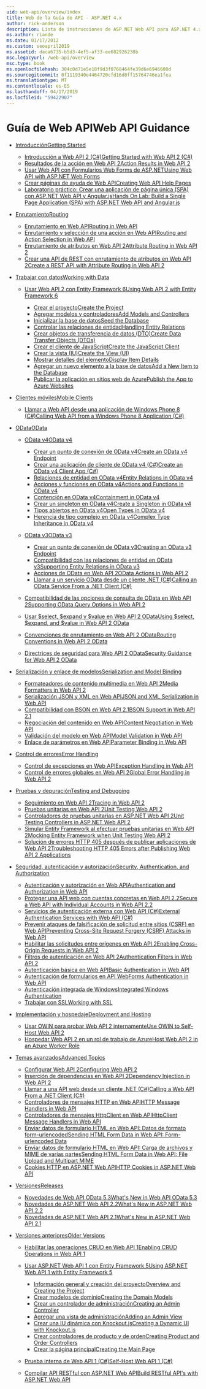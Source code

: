 ```yaml
---
uid: web-api/overview/index
title: Web de la Guía de API - ASP.NET 4.x
author: rick-anderson
description: Lista de instrucciones de ASP.NET Web API para ASP.NET 4.x
ms.author: riande
ms.date: 01/17/2012
ms.custom: seoapril2019
ms.assetid: daca6735-b5d3-4ef5-af33-ee682926238b
msc.legacyurl: /web-api/overview
msc.type: book
ms.openlocfilehash: 304c0d71e5e18f9d3f0768464fe39d6e6946600d
ms.sourcegitcommit: 0f1119340e4464720cfd16d0ff15764746ea1fea
ms.translationtype: MT
ms.contentlocale: es-ES
ms.lasthandoff: 04/17/2019
ms.locfileid: "59422907"
---
```

# <a name="web-api-guidance"></a><span data-ttu-id="b963e-103">Guía de Web API</span><span class="sxs-lookup"><span data-stu-id="b963e-103">Web API Guidance</span></span>

- [<span data-ttu-id="b963e-104">Introducción</span><span class="sxs-lookup"><span data-stu-id="b963e-104">Getting Started</span></span>](getting-started-with-aspnet-web-api/index.md)

    - [<span data-ttu-id="b963e-105">Introducción a Web API 2 (C#)</span><span class="sxs-lookup"><span data-stu-id="b963e-105">Getting Started with Web API 2 (C#)</span></span>](getting-started-with-aspnet-web-api/tutorial-your-first-web-api.md)
    - [<span data-ttu-id="b963e-106">Resultados de la acción en Web API 2</span><span class="sxs-lookup"><span data-stu-id="b963e-106">Action Results in Web API 2</span></span>](getting-started-with-aspnet-web-api/action-results.md)
    - [<span data-ttu-id="b963e-107">Usar Web API con Formularios Web Forms de ASP.NET</span><span class="sxs-lookup"><span data-stu-id="b963e-107">Using Web API with ASP.NET Web Forms</span></span>](getting-started-with-aspnet-web-api/using-web-api-with-aspnet-web-forms.md)
    - [<span data-ttu-id="b963e-108">Crear páginas de ayuda de Web API</span><span class="sxs-lookup"><span data-stu-id="b963e-108">Creating Web API Help Pages</span></span>](getting-started-with-aspnet-web-api/creating-api-help-pages.md)
    - [<span data-ttu-id="b963e-109">Laboratorio práctico: Crear una aplicación de página única (SPA) con ASP.NET Web API y Angular.js</span><span class="sxs-lookup"><span data-stu-id="b963e-109">Hands On Lab: Build a Single Page Application (SPA) with ASP.NET Web API and Angular.js</span></span>](getting-started-with-aspnet-web-api/build-a-single-page-application-spa-with-aspnet-web-api-and-angularjs.md)
- [<span data-ttu-id="b963e-110">Enrutamiento</span><span class="sxs-lookup"><span data-stu-id="b963e-110">Routing</span></span>](web-api-routing-and-actions/index.md)

    - [<span data-ttu-id="b963e-111">Enrutamiento en Web API</span><span class="sxs-lookup"><span data-stu-id="b963e-111">Routing in Web API</span></span>](web-api-routing-and-actions/routing-in-aspnet-web-api.md)
    - [<span data-ttu-id="b963e-112">Enrutamiento y selección de una acción en Web API</span><span class="sxs-lookup"><span data-stu-id="b963e-112">Routing and Action Selection in Web API</span></span>](web-api-routing-and-actions/routing-and-action-selection.md)
    - [<span data-ttu-id="b963e-113">Enrutamiento de atributos en Web API 2</span><span class="sxs-lookup"><span data-stu-id="b963e-113">Attribute Routing in Web API 2</span></span>](web-api-routing-and-actions/attribute-routing-in-web-api-2.md)
    - [<span data-ttu-id="b963e-114">Crear una API de REST con enrutamiento de atributos en Web API 2</span><span class="sxs-lookup"><span data-stu-id="b963e-114">Create a REST API with Attribute Routing in Web API 2</span></span>](web-api-routing-and-actions/create-a-rest-api-with-attribute-routing.md)
- [<span data-ttu-id="b963e-115">Trabajar con datos</span><span class="sxs-lookup"><span data-stu-id="b963e-115">Working with Data</span></span>](data/index.md)

    - [<span data-ttu-id="b963e-116">Usar Web API 2 con Entity Framework 6</span><span class="sxs-lookup"><span data-stu-id="b963e-116">Using Web API 2 with Entity Framework 6</span></span>](data/using-web-api-with-entity-framework/index.md)

        - [<span data-ttu-id="b963e-117">Crear el proyecto</span><span class="sxs-lookup"><span data-stu-id="b963e-117">Create the Project</span></span>](data/using-web-api-with-entity-framework/part-1.md)
        - [<span data-ttu-id="b963e-118">Agregar modelos y controladores</span><span class="sxs-lookup"><span data-stu-id="b963e-118">Add Models and Controllers</span></span>](data/using-web-api-with-entity-framework/part-2.md)
        - [<span data-ttu-id="b963e-119">Inicializar la base de datos</span><span class="sxs-lookup"><span data-stu-id="b963e-119">Seed the Database</span></span>](data/using-web-api-with-entity-framework/part-3.md)
        - [<span data-ttu-id="b963e-120">Controlar las relaciones de entidad</span><span class="sxs-lookup"><span data-stu-id="b963e-120">Handling Entity Relations</span></span>](data/using-web-api-with-entity-framework/part-4.md)
        - [<span data-ttu-id="b963e-121">Crear objetos de transferencia de datos (DTO)</span><span class="sxs-lookup"><span data-stu-id="b963e-121">Create Data Transfer Objects (DTOs)</span></span>](data/using-web-api-with-entity-framework/part-5.md)
        - [<span data-ttu-id="b963e-122">Crear el cliente de JavaScript</span><span class="sxs-lookup"><span data-stu-id="b963e-122">Create the JavaScript Client</span></span>](data/using-web-api-with-entity-framework/part-6.md)
        - [<span data-ttu-id="b963e-123">Crear la vista (IU)</span><span class="sxs-lookup"><span data-stu-id="b963e-123">Create the View (UI)</span></span>](data/using-web-api-with-entity-framework/part-7.md)
        - [<span data-ttu-id="b963e-124">Mostrar detalles del elemento</span><span class="sxs-lookup"><span data-stu-id="b963e-124">Display Item Details</span></span>](data/using-web-api-with-entity-framework/part-8.md)
        - [<span data-ttu-id="b963e-125">Agregar un nuevo elemento a la base de datos</span><span class="sxs-lookup"><span data-stu-id="b963e-125">Add a New Item to the Database</span></span>](data/using-web-api-with-entity-framework/part-9.md)
        - [<span data-ttu-id="b963e-126">Publicar la aplicación en sitios web de Azure</span><span class="sxs-lookup"><span data-stu-id="b963e-126">Publish the App to Azure Websites</span></span>](data/using-web-api-with-entity-framework/part-10.md)
- [<span data-ttu-id="b963e-127">Clientes móviles</span><span class="sxs-lookup"><span data-stu-id="b963e-127">Mobile Clients</span></span>](mobile-clients/index.md)

    - [<span data-ttu-id="b963e-128">Llamar a Web API desde una aplicación de Windows Phone 8 (C#)</span><span class="sxs-lookup"><span data-stu-id="b963e-128">Calling Web API from a Windows Phone 8 Application (C#)</span></span>](mobile-clients/calling-web-api-from-a-windows-phone-8-application.md)
- [<span data-ttu-id="b963e-129">OData</span><span class="sxs-lookup"><span data-stu-id="b963e-129">OData</span></span>](odata-support-in-aspnet-web-api/index.md)

    - [<span data-ttu-id="b963e-130">OData v4</span><span class="sxs-lookup"><span data-stu-id="b963e-130">OData v4</span></span>](odata-support-in-aspnet-web-api/odata-v4/index.md)

        - [<span data-ttu-id="b963e-131">Crear un punto de conexión de OData v4</span><span class="sxs-lookup"><span data-stu-id="b963e-131">Create an OData v4 Endpoint</span></span>](odata-support-in-aspnet-web-api/odata-v4/create-an-odata-v4-endpoint.md)
        - [<span data-ttu-id="b963e-132">Crear una aplicación de cliente de OData v4 (C#)</span><span class="sxs-lookup"><span data-stu-id="b963e-132">Create an OData v4 Client App (C#)</span></span>](odata-support-in-aspnet-web-api/odata-v4/create-an-odata-v4-client-app.md)
        - [<span data-ttu-id="b963e-133">Relaciones de entidad en OData v4</span><span class="sxs-lookup"><span data-stu-id="b963e-133">Entity Relations in OData v4</span></span>](odata-support-in-aspnet-web-api/odata-v4/entity-relations-in-odata-v4.md)
        - [<span data-ttu-id="b963e-134">Acciones y funciones en OData v4</span><span class="sxs-lookup"><span data-stu-id="b963e-134">Actions and Functions in OData v4</span></span>](odata-support-in-aspnet-web-api/odata-v4/odata-actions-and-functions.md)
        - [<span data-ttu-id="b963e-135">Contención en OData v4</span><span class="sxs-lookup"><span data-stu-id="b963e-135">Containment in OData v4</span></span>](odata-support-in-aspnet-web-api/odata-v4/odata-containment-in-web-api-22.md)
        - [<span data-ttu-id="b963e-136">Crear un singleton en OData v4</span><span class="sxs-lookup"><span data-stu-id="b963e-136">Create a Singleton in OData v4</span></span>](odata-support-in-aspnet-web-api/odata-v4/using-a-singleton-in-an-odata-endpoint-in-web-api-22.md)
        - [<span data-ttu-id="b963e-137">Tipos abiertos en OData v4</span><span class="sxs-lookup"><span data-stu-id="b963e-137">Open Types in OData v4</span></span>](odata-support-in-aspnet-web-api/odata-v4/use-open-types-in-odata-v4.md)
        - [<span data-ttu-id="b963e-138">Herencia de tipo complejo en OData v4</span><span class="sxs-lookup"><span data-stu-id="b963e-138">Complex Type Inheritance in OData v4</span></span>](odata-support-in-aspnet-web-api/odata-v4/complex-type-inheritance-in-odata-v4.md)
    - [<span data-ttu-id="b963e-139">OData v3</span><span class="sxs-lookup"><span data-stu-id="b963e-139">OData v3</span></span>](odata-support-in-aspnet-web-api/odata-v3/index.md)

        - [<span data-ttu-id="b963e-140">Crear un punto de conexión de OData v3</span><span class="sxs-lookup"><span data-stu-id="b963e-140">Creating an OData v3 Endpoint</span></span>](odata-support-in-aspnet-web-api/odata-v3/creating-an-odata-endpoint.md)
        - [<span data-ttu-id="b963e-141">Compatibilidad con las relaciones de entidad en OData v3</span><span class="sxs-lookup"><span data-stu-id="b963e-141">Supporting Entity Relations in OData v3</span></span>](odata-support-in-aspnet-web-api/odata-v3/working-with-entity-relations.md)
        - [<span data-ttu-id="b963e-142">Acciones de OData en Web API 2</span><span class="sxs-lookup"><span data-stu-id="b963e-142">OData Actions in Web API 2</span></span>](odata-support-in-aspnet-web-api/odata-v3/odata-actions.md)
        - [<span data-ttu-id="b963e-143">Llamar a un servicio OData desde un cliente .NET (C#)</span><span class="sxs-lookup"><span data-stu-id="b963e-143">Calling an OData Service From a .NET Client (C#)</span></span>](odata-support-in-aspnet-web-api/odata-v3/calling-an-odata-service-from-a-net-client.md)
    - [<span data-ttu-id="b963e-144">Compatibilidad de las opciones de consulta de OData en Web API 2</span><span class="sxs-lookup"><span data-stu-id="b963e-144">Supporting OData Query Options in Web API 2</span></span>](odata-support-in-aspnet-web-api/supporting-odata-query-options.md)
    - [<span data-ttu-id="b963e-145">Usar $select, $expand y $value en Web API 2 OData</span><span class="sxs-lookup"><span data-stu-id="b963e-145">Using $select, $expand, and $value in Web API 2 OData</span></span>](odata-support-in-aspnet-web-api/using-select-expand-and-value.md)
    - [<span data-ttu-id="b963e-146">Convenciones de enrutamiento en Web API 2 OData</span><span class="sxs-lookup"><span data-stu-id="b963e-146">Routing Conventions in Web API 2 OData</span></span>](odata-support-in-aspnet-web-api/odata-routing-conventions.md)
    - [<span data-ttu-id="b963e-147">Directrices de seguridad para Web API 2 OData</span><span class="sxs-lookup"><span data-stu-id="b963e-147">Security Guidance for Web API 2 OData</span></span>](odata-support-in-aspnet-web-api/odata-security-guidance.md)
- [<span data-ttu-id="b963e-148">Serialización y enlace de modelos</span><span class="sxs-lookup"><span data-stu-id="b963e-148">Serialization and Model Binding</span></span>](formats-and-model-binding/index.md)

    - [<span data-ttu-id="b963e-149">Formateadores de contenido multimedia en Web API 2</span><span class="sxs-lookup"><span data-stu-id="b963e-149">Media Formatters in Web API 2</span></span>](formats-and-model-binding/media-formatters.md)
    - [<span data-ttu-id="b963e-150">Serialización JSON y XML en Web API</span><span class="sxs-lookup"><span data-stu-id="b963e-150">JSON and XML Serialization in Web API</span></span>](formats-and-model-binding/json-and-xml-serialization.md)
    - [<span data-ttu-id="b963e-151">Compatibilidad con BSON en Web API 2.1</span><span class="sxs-lookup"><span data-stu-id="b963e-151">BSON Support in Web API 2.1</span></span>](formats-and-model-binding/bson-support-in-web-api-21.md)
    - [<span data-ttu-id="b963e-152">Negociación del contenido en Web API</span><span class="sxs-lookup"><span data-stu-id="b963e-152">Content Negotiation in Web API</span></span>](formats-and-model-binding/content-negotiation.md)
    - [<span data-ttu-id="b963e-153">Validación del modelo en Web API</span><span class="sxs-lookup"><span data-stu-id="b963e-153">Model Validation in Web API</span></span>](formats-and-model-binding/model-validation-in-aspnet-web-api.md)
    - [<span data-ttu-id="b963e-154">Enlace de parámetros en Web API</span><span class="sxs-lookup"><span data-stu-id="b963e-154">Parameter Binding in Web API</span></span>](formats-and-model-binding/parameter-binding-in-aspnet-web-api.md)
- [<span data-ttu-id="b963e-155">Control de errores</span><span class="sxs-lookup"><span data-stu-id="b963e-155">Error Handling</span></span>](error-handling/index.md)

    - [<span data-ttu-id="b963e-156">Control de excepciones en Web API</span><span class="sxs-lookup"><span data-stu-id="b963e-156">Exception Handling in Web API</span></span>](error-handling/exception-handling.md)
    - [<span data-ttu-id="b963e-157">Control de errores globales en Web API 2</span><span class="sxs-lookup"><span data-stu-id="b963e-157">Global Error Handling in Web API 2</span></span>](error-handling/web-api-global-error-handling.md)
- [<span data-ttu-id="b963e-158">Pruebas y depuración</span><span class="sxs-lookup"><span data-stu-id="b963e-158">Testing and Debugging</span></span>](testing-and-debugging/index.md)

    - [<span data-ttu-id="b963e-159">Seguimiento en Web API 2</span><span class="sxs-lookup"><span data-stu-id="b963e-159">Tracing in Web API 2</span></span>](testing-and-debugging/tracing-in-aspnet-web-api.md)
    - [<span data-ttu-id="b963e-160">Pruebas unitarias en Web API 2</span><span class="sxs-lookup"><span data-stu-id="b963e-160">Unit Testing Web API 2</span></span>](testing-and-debugging/unit-testing-with-aspnet-web-api.md)
    - [<span data-ttu-id="b963e-161">Controladores de pruebas unitarias en ASP.NET Web API 2</span><span class="sxs-lookup"><span data-stu-id="b963e-161">Unit Testing Controllers in ASP.NET Web API 2</span></span>](testing-and-debugging/unit-testing-controllers-in-web-api.md)
    - [<span data-ttu-id="b963e-162">Simular Entity Framework al efectuar pruebas unitarias en Web API 2</span><span class="sxs-lookup"><span data-stu-id="b963e-162">Mocking Entity Framework when Unit Testing Web API 2</span></span>](testing-and-debugging/mocking-entity-framework-when-unit-testing-aspnet-web-api-2.md)
    - [<span data-ttu-id="b963e-163">Solución de errores HTTP 405 después de publicar aplicaciones de Web API 2</span><span class="sxs-lookup"><span data-stu-id="b963e-163">Troubleshooting HTTP 405 Errors after Publishing Web API 2 Applications</span></span>](testing-and-debugging/troubleshooting-http-405-errors-after-publishing-web-api-applications.md)
- [<span data-ttu-id="b963e-164">Seguridad, autenticación y autorización</span><span class="sxs-lookup"><span data-stu-id="b963e-164">Security, Authentication, and Authorization</span></span>](security/index.md)

    - [<span data-ttu-id="b963e-165">Autenticación y autorización en Web API</span><span class="sxs-lookup"><span data-stu-id="b963e-165">Authentication and Authorization in Web API</span></span>](security/authentication-and-authorization-in-aspnet-web-api.md)
    - [<span data-ttu-id="b963e-166">Proteger una API web con cuentas concretas en Web API 2.2</span><span class="sxs-lookup"><span data-stu-id="b963e-166">Secure a Web API with Individual Accounts in Web API 2.2</span></span>](security/individual-accounts-in-web-api.md)
    - [<span data-ttu-id="b963e-167">Servicios de autenticación externa con Web API (C#)</span><span class="sxs-lookup"><span data-stu-id="b963e-167">External Authentication Services with Web API (C#)</span></span>](security/external-authentication-services.md)
    - [<span data-ttu-id="b963e-168">Prevenir ataques de falsificación de solicitud entre sitios (CSRF) en Web API</span><span class="sxs-lookup"><span data-stu-id="b963e-168">Preventing Cross-Site Request Forgery (CSRF) Attacks in Web API</span></span>](security/preventing-cross-site-request-forgery-csrf-attacks.md)
    - [<span data-ttu-id="b963e-169">Habilitar las solicitudes entre orígenes en Web API 2</span><span class="sxs-lookup"><span data-stu-id="b963e-169">Enabling Cross-Origin Requests in Web API 2</span></span>](security/enabling-cross-origin-requests-in-web-api.md)
    - [<span data-ttu-id="b963e-170">Filtros de autenticación en Web API 2</span><span class="sxs-lookup"><span data-stu-id="b963e-170">Authentication Filters in Web API 2</span></span>](security/authentication-filters.md)
    - [<span data-ttu-id="b963e-171">Autenticación básica en Web API</span><span class="sxs-lookup"><span data-stu-id="b963e-171">Basic Authentication in Web API</span></span>](security/basic-authentication.md)
    - [<span data-ttu-id="b963e-172">Autenticación de formularios en API Web</span><span class="sxs-lookup"><span data-stu-id="b963e-172">Forms Authentication in Web API</span></span>](security/forms-authentication.md)
    - [<span data-ttu-id="b963e-173">Autenticación integrada de Windows</span><span class="sxs-lookup"><span data-stu-id="b963e-173">Integrated Windows Authentication</span></span>](security/integrated-windows-authentication.md)
    - [<span data-ttu-id="b963e-174">Trabajar con SSL</span><span class="sxs-lookup"><span data-stu-id="b963e-174">Working with SSL</span></span>](security/working-with-ssl-in-web-api.md)
- [<span data-ttu-id="b963e-175">Implementación y hospedaje</span><span class="sxs-lookup"><span data-stu-id="b963e-175">Deployment and Hosting</span></span>](hosting-aspnet-web-api/index.md)

    - [<span data-ttu-id="b963e-176">Usar OWIN para probar Web API 2 internamente</span><span class="sxs-lookup"><span data-stu-id="b963e-176">Use OWIN to Self-Host Web API 2</span></span>](hosting-aspnet-web-api/use-owin-to-self-host-web-api.md)
    - [<span data-ttu-id="b963e-177">Hospedar Web API 2 en un rol de trabajo de Azure</span><span class="sxs-lookup"><span data-stu-id="b963e-177">Host Web API 2 in an Azure Worker Role</span></span>](hosting-aspnet-web-api/host-aspnet-web-api-in-an-azure-worker-role.md)
- [<span data-ttu-id="b963e-178">Temas avanzados</span><span class="sxs-lookup"><span data-stu-id="b963e-178">Advanced Topics</span></span>](advanced/index.md)

    - [<span data-ttu-id="b963e-179">Configurar Web API 2</span><span class="sxs-lookup"><span data-stu-id="b963e-179">Configuring Web API 2</span></span>](advanced/configuring-aspnet-web-api.md)
    - [<span data-ttu-id="b963e-180">Inserción de dependencias en Web API 2</span><span class="sxs-lookup"><span data-stu-id="b963e-180">Dependency Injection in Web API 2</span></span>](advanced/dependency-injection.md)
    - [<span data-ttu-id="b963e-181">Llamar a una API web desde un cliente .NET (C#)</span><span class="sxs-lookup"><span data-stu-id="b963e-181">Calling a Web API From a .NET Client (C#)</span></span>](advanced/calling-a-web-api-from-a-net-client.md)
    - [<span data-ttu-id="b963e-182">Controladores de mensajes HTTP en Web API</span><span class="sxs-lookup"><span data-stu-id="b963e-182">HTTP Message Handlers in Web API</span></span>](advanced/http-message-handlers.md)
    - [<span data-ttu-id="b963e-183">Controladores de mensajes HttpClient en Web API</span><span class="sxs-lookup"><span data-stu-id="b963e-183">HttpClient Message Handlers in Web API</span></span>](advanced/httpclient-message-handlers.md)
    - [<span data-ttu-id="b963e-184">Enviar datos de formulario HTML en Web API: Datos de formato form-urlencoded</span><span class="sxs-lookup"><span data-stu-id="b963e-184">Sending HTML Form Data in Web API: Form-urlencoded Data</span></span>](advanced/sending-html-form-data-part-1.md)
    - [<span data-ttu-id="b963e-185">Enviar datos de formulario HTML en Web API: Carga de archivos y MIME de varias partes</span><span class="sxs-lookup"><span data-stu-id="b963e-185">Sending HTML Form Data in Web API: File Upload and Multipart MIME</span></span>](advanced/sending-html-form-data-part-2.md)
    - [<span data-ttu-id="b963e-186">Cookies HTTP en ASP.NET Web API</span><span class="sxs-lookup"><span data-stu-id="b963e-186">HTTP Cookies in ASP.NET Web API</span></span>](advanced/http-cookies.md)
- [<span data-ttu-id="b963e-187">Versiones</span><span class="sxs-lookup"><span data-stu-id="b963e-187">Releases</span></span>](releases/index.md)

    - [<span data-ttu-id="b963e-188">Novedades de Web API OData 5.3</span><span class="sxs-lookup"><span data-stu-id="b963e-188">What's New in Web API OData 5.3</span></span>](releases/whats-new-in-aspnet-web-api-odata-53.md)
    - [<span data-ttu-id="b963e-189">Novedades de ASP.NET Web API 2.2</span><span class="sxs-lookup"><span data-stu-id="b963e-189">What's New in ASP.NET Web API 2.2</span></span>](releases/whats-new-in-aspnet-web-api-22.md)
    - [<span data-ttu-id="b963e-190">Novedades de ASP.NET Web API 2.1</span><span class="sxs-lookup"><span data-stu-id="b963e-190">What's New in ASP.NET Web API 2.1</span></span>](releases/whats-new-in-aspnet-web-api-21.md)
- [<span data-ttu-id="b963e-191">Versiones anteriores</span><span class="sxs-lookup"><span data-stu-id="b963e-191">Older Versions</span></span>](older-versions/index.md)

    - [<span data-ttu-id="b963e-192">Habilitar las operaciones CRUD en Web API 1</span><span class="sxs-lookup"><span data-stu-id="b963e-192">Enabling CRUD Operations in Web API 1</span></span>](older-versions/creating-a-web-api-that-supports-crud-operations.md)
    - [<span data-ttu-id="b963e-193">Usar ASP.NET Web API 1 con Entity Framework 5</span><span class="sxs-lookup"><span data-stu-id="b963e-193">Using ASP.NET Web API 1 with Entity Framework 5</span></span>](older-versions/using-web-api-1-with-entity-framework-5/index.md)

        - [<span data-ttu-id="b963e-194">Información general y creación del proyecto</span><span class="sxs-lookup"><span data-stu-id="b963e-194">Overview and Creating the Project</span></span>](older-versions/using-web-api-1-with-entity-framework-5/using-web-api-with-entity-framework-part-1.md)
        - [<span data-ttu-id="b963e-195">Crear modelos de dominio</span><span class="sxs-lookup"><span data-stu-id="b963e-195">Creating the Domain Models</span></span>](older-versions/using-web-api-1-with-entity-framework-5/using-web-api-with-entity-framework-part-2.md)
        - [<span data-ttu-id="b963e-196">Crear un controlador de administración</span><span class="sxs-lookup"><span data-stu-id="b963e-196">Creating an Admin Controller</span></span>](older-versions/using-web-api-1-with-entity-framework-5/using-web-api-with-entity-framework-part-3.md)
        - [<span data-ttu-id="b963e-197">Agregar una vista de administración</span><span class="sxs-lookup"><span data-stu-id="b963e-197">Adding an Admin View</span></span>](older-versions/using-web-api-1-with-entity-framework-5/using-web-api-with-entity-framework-part-4.md)
        - [<span data-ttu-id="b963e-198">Crear una IU dinámica con Knockout.js</span><span class="sxs-lookup"><span data-stu-id="b963e-198">Creating a Dynamic UI with Knockout.js</span></span>](older-versions/using-web-api-1-with-entity-framework-5/using-web-api-with-entity-framework-part-5.md)
        - [<span data-ttu-id="b963e-199">Crear controladores de producto y de orden</span><span class="sxs-lookup"><span data-stu-id="b963e-199">Creating Product and Order Controllers</span></span>](older-versions/using-web-api-1-with-entity-framework-5/using-web-api-with-entity-framework-part-6.md)
        - [<span data-ttu-id="b963e-200">Crear la página principal</span><span class="sxs-lookup"><span data-stu-id="b963e-200">Creating the Main Page</span></span>](older-versions/using-web-api-1-with-entity-framework-5/using-web-api-with-entity-framework-part-7.md)
    - [<span data-ttu-id="b963e-201">Prueba interna de Web API 1 (C#)</span><span class="sxs-lookup"><span data-stu-id="b963e-201">Self-Host Web API 1 (C#)</span></span>](older-versions/self-host-a-web-api.md)
    - [<span data-ttu-id="b963e-202">Compilar API RESTful con ASP.NET Web API</span><span class="sxs-lookup"><span data-stu-id="b963e-202">Build RESTful API's with ASP.NET Web API</span></span>](older-versions/build-restful-apis-with-aspnet-web-api.md)
